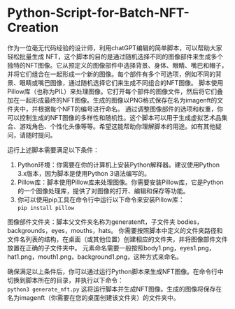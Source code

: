# Python-Script-for-Batch-NFT-Creation
作为一位毫无代码经验的设计师，利用chatGPT编辑的简单脚本，可以帮助大家轻松批量生成 NFT，这个脚本的目的是通过随机选择不同的图像部件来生成多个独特的NFT图像。它从预定义的图像部件中选择背景、身体、眼睛、嘴巴和帽子，并将它们组合在一起形成一个新的图像。每个部件有多个可选项，例如不同的背景、眼睛或嘴巴图像，通过随机选择它们来生成不同组合的NFT图像。
脚本使用Pillow库（也称为PIL）来处理图像。它打开每个部件的图像文件，然后将它们叠加在一起形成最终的NFT图像。生成的图像以PNG格式保存在名为imagenft的文件夹中，并根据每个NFT的编号进行命名。
通过调整图像部件的选项和权重，你可以控制生成的NFT图像的多样性和随机性。这个脚本可以用于生成虚拟艺术品集合、游戏角色、个性化头像等等。希望这能帮助你理解脚本的用途。如有其他疑问，请随时提问。

运行上述脚本需要满足以下条件：
1. Python环境：你需要在你的计算机上安装Python解释器。建议使用Python 3.x版本，因为脚本是使用Python 3语法编写的。
2. Pillow库：脚本使用Pillow库来处理图像。你需要安装Pillow库，它是Python的一个图像处理库，提供了对图像的打开、编辑和保存等功能。
3. 你可以使用pip工具在命令行中运行以下命令来安装Pillow库：  
`pip install pillow`

图像部件文件夹：脚本父文件夹名称为generatenft，子文件夹 bodies，backgrounds，eyes，mouths，hats。
你需要按照脚本中定义的文件夹路径和文件名列表的结构，在桌面（或其他位置）创建相应的文件夹，并将图像部件文件放置在正确的子文件夹中。 
元素命名需要一般按照body1.png，eyes1.png，hat1.png，mouth1.png，background1.png，这种方式来命名。

确保满足以上条件后，你可以通过运行Python脚本来生成NFT图像。在命令行中切换到脚本所在的目录，并执行以下命令：  
`python3 generate_nft.py`
这将运行脚本并生成NFT图像。生成的图像将保存在名为imagenft（你需要在您的桌面创建该文件夹）的文件夹中。
